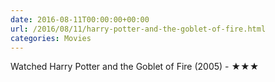 ```yaml
---
date: 2016-08-11T00:00:00+00:00
url: /2016/08/11/harry-potter-and-the-goblet-of-fire.html
categories: Movies
---
```

Watched Harry Potter and the Goblet of Fire (2005) - ★★★




